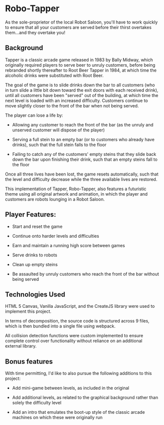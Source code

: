 # Robo-Tapper

As the sole-proprietor of the local Robot Saloon, you'll have to work quickly to ensure that all your customers are served before their thirst overtakes them...and they overtake you!

## Background

Tapper is a classic arcade game released in 1983 by Bally Midway, which originally required players to serve beer to unruly customers, before being rebranded shortly thereafter to Root Beer Tapper in 1984, at which time the alcoholic drinks were substituted with Root Beer.

The goal of the game is to slide drinks down the bar to all customers (who in turn slide a little bit down toward the exit doors with each received drink), until all customers have been "served" out of the building, at which time the next level is loaded with an increased difficulty. Customers continue to move slightly closer to the front of the bar when not being served.

The player can lose a life by:

 - Allowing any customer to reach the front of the bar (as the unruly and unserved customer will dispose of the player)

 - Serving a full stein to an empty bar (or to customers who already have drinks), such that the full stein falls to the floor

 - Failing to catch any of the customers' empty steins that they slide back down the bar upon finishing their drink, such that an empty steins fall to the floor

Once all three lives have been lost, the game resets automatically, such that the level and difficulty decrease while the three available lives are restored.

This implementation of Tapper, Robo-Tapper, also features a futuristic theme using all original artwork and animation, in which the player and customers are robots lounging in a Robot Saloon.

## Player Features:

  - Start and reset the game

  - Continue onto harder levels and difficulties

  - Earn and maintain a running high score between games

  - Serve drinks to robots

  - Clean up empty steins

  - Be assaulted by unruly customers who reach the front of the bar without being served

## Technologies Used

HTML 5 Canvas, Vanilla JavaScript, and the CreateJS library were used to implement this project.

In terms of decomposition, the source code is structured across 9 files, which is then bundled into a single file using webpack.

All collision detection functions were custom implemented to ensure complete control over functionality without reliance on an additional external library.

## Bonus features

With time permitting, I'd like to also pursue the following additions to this project:

  - Add mini-game between levels, as included in the original

  - Add additional levels, as related to the graphical background rather than solely the difficulty level

  - Add an intro that emulates the boot-up style of the classic arcade machines on which these were originally run
